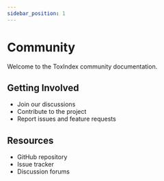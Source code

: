 ```yaml
---
sidebar_position: 1
---
```


# Community

Welcome to the ToxIndex community documentation.

## Getting Involved

- Join our discussions
- Contribute to the project
- Report issues and feature requests

## Resources

- GitHub repository
- Issue tracker
- Discussion forums

